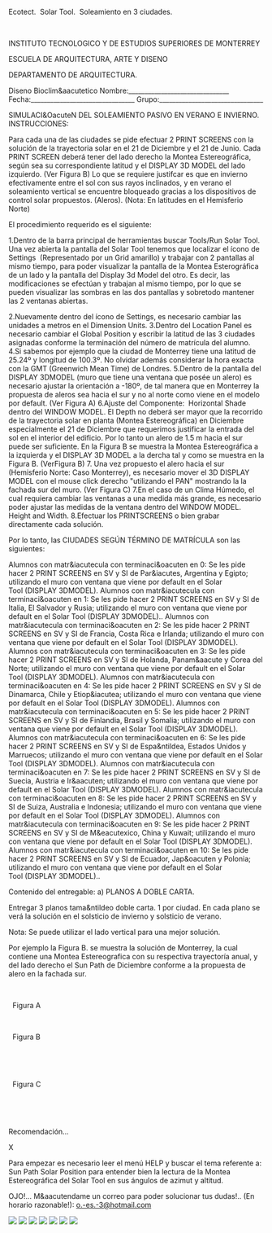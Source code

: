 

Ecotect.  Solar Tool.  Soleamiento en 3 ciudades.




 




 INSTITUTO TECNOLOGICO Y DE ESTUDIOS SUPERIORES DE MONTERREY 

ESCUELA DE ARQUITECTURA, ARTE Y DISENO 

DEPARTAMENTO DE ARQUITECTURA.


Diseno Bioclim&aacutetico
Nombre:_______________________________ 
Fecha:________________________________ 
Grupo:________________________________ 

SIMULACI&OacuteN DEL SOLEAMIENTO PASIVO EN VERANO E INVIERNO. 
INSTRUCCIONES: 
 
Para cada una de las ciudades se pide efectuar 2 PRINT SCREENS con la solución de la trayectoria solar en el 21 de Diciembre y el 21 de Junio. Cada PRINT SCREEN deberá tener del lado derecho la Montea Estereográfica, según sea su correspondiente latitud y el DISPLAY 3D MODEL del lado izquierdo. (Ver Figura B) 
Lo que se requiere justifcar es que en invierno efectivamente entre el sol con sus rayos inclinados, y en verano el soleamiento vertical se encuentre bloqueado gracias a los dispositivos de control solar propuestos. (Aleros). (Nota: En latitudes en el Hemisferio Norte) 

El procedimiento requerido es el siguiente: 

1.Dentro de la barra principal de herramientas buscar Tools/Run Solar Tool. Una vez abierta la pantalla del Solar Tool tenemos que localizar el ícono de Settings  (Representado por un Grid amarillo) y trabajar con 2 pantallas al mismo tiempo, para poder visualizar la pantalla de la Montea Esterográfica de un lado y la pantalla del Display 3d Model del otro. Es decir, las modificaciones se efectúan y trabajan al mismo tiempo, por lo que se pueden visualizar las sombras en las dos pantallas y sobretodo mantener las 2 ventanas abiertas. 

2.Nuevamente dentro del ícono de Settings, es necesario cambiar las unidades a metros en el Dimension Units. 
3.Dentro del Location Panel es necesario cambiar el Global Position y escribir la latitud de las 3 ciudades asignadas conforme la terminación del número de matrícula del alumno. 
4.Si sabemos por ejemplo que la ciudad de Monterrey tiene una latitud de 25.24º y longitud de 100.3º. No olvidar además considerar la hora exacta con la GMT (Greenwich Mean Time) de Londres. 
5.Dentro de la pantalla del DISPLAY 3DMODEL (muro que tiene una ventana que posée un alero) es necesario ajustar la orientación a -180º, de tal manera que en Monterrey la propuesta de aleros sea hacia el sur y no al norte como viene en el modelo por default. (Ver Figura A) 
6.Ajuste del Componente:  Horizontal Shade dentro del WINDOW MODEL. El Depth no deberá ser mayor que la recorrido de la trayectoria solar en planta (Montea Estereográfica) en Diciembre especialmente el 21 de Diciembre que requerimos justificar la entrada del sol en el interior del edificio. Por lo tanto un alero de 1.5 m hacia el sur puede ser suficiente. En la Figura B se muestra la Montea Estereográfica a la izquierda y el DISPLAY 3D MODEL a la dercha tal y como se muestra en la Figura B. (VerFigura B) 
7. Una vez propuesto el alero hacia el sur (Hemisferio Norte: Caso Monterrey), es necesario mover el 3D DISPLAY MODEL con el mouse click derecho "utilizando el PAN" mostrando la la fachada sur del muro. (Ver Figura C) 
7.En el caso de un Clima Húmedo, el cual requiera cambiar las ventanas a una medida más grande, es necesario poder ajustar las medidas de la ventana dentro del WINDOW MODEL. Height and Width. 
8.Efectuar los PRINTSCREENS o bien grabar directamente cada solución. 

Por lo tanto, las CIUDADES SEGÚN TÉRMINO DE MATRÍCULA son las siguientes: 

Alumnos con matr&iacutecula con terminaci&oacuten en 0: Se les pide hacer 2 PRINT SCREENS en SV y SI de Par&iacutes, Argentina y Egipto; utilizando el muro con ventana que viene por default en el Solar Tool (DISPLAY 3DMODEL). 
Alumnos con matr&iacutecula con terminaci&oacuten en 1: Se les pide hacer 2 PRINT SCREENS en SV y SI de Italia, El Salvador y Rusia; utilizando el muro con ventana que viene por default en el Solar Tool (DISPLAY 3DMODEL).. 
Alumnos con matr&iacutecula con terminaci&oacuten en 2: Se les pide hacer 2 PRINT SCREENS en SV y SI de Francia, Costa Rica e Irlanda; utilizando el muro con ventana que viene por default en el Solar Tool (DISPLAY 3DMODEL). 
Alumnos con matr&iacutecula con terminaci&oacuten en 3: Se les pide hacer 2 PRINT SCREENS en SV y SI de Holanda, Panam&aacute y Corea del Norte; utilizando el muro con ventana que viene por default en el Solar Tool (DISPLAY 3DMODEL). 
Alumnos con matr&iacutecula con terminaci&oacuten en 4: Se les pide hacer 2 PRINT SCREENS en SV y SI de Dinamarca, Chile y Etiop&iacutea; utilizando el muro con ventana que viene por default en el Solar Tool (DISPLAY 3DMODEL). 
Alumnos con matr&iacutecula con terminaci&oacuten en 5: Se les pide hacer 2 PRINT SCREENS en SV y SI de Finlandia, Brasil y Somalia; utilizando el muro con ventana que viene por default en el Solar Tool (DISPLAY 3DMODEL). 
Alumnos con matr&iacutecula con terminaci&oacuten en 6: Se les pide hacer 2 PRINT SCREENS en SV y SI de Espa&ntildea, Estados Unidos y Marruecos; utilizando el muro con ventana que viene por default en el Solar Tool (DISPLAY 3DMODEL). 
Alumnos con matr&iacutecula con terminaci&oacuten en 7: Se les pide hacer 2 PRINT SCREENS en SV y SI de Suecia, Austria e Ir&aacuten; utilizando el muro con ventana que viene por default en el Solar Tool (DISPLAY 3DMODEL). 
Alumnos con matr&iacutecula con terminaci&oacuten en 8: Se les pide hacer 2 PRINT SCREENS en SV y SI de Suiza, Australia e Indonesia; utilizando el muro con ventana que viene por default en el Solar Tool (DISPLAY 3DMODEL). 
Alumnos con matr&iacutecula con terminaci&oacuten en 9: Se les pide hacer 2 PRINT SCREENS en SV y SI de M&eacutexico, China y Kuwait; utilizando el muro con ventana que viene por default en el Solar Tool (DISPLAY 3DMODEL). 
Alumnos con matr&iacutecula con terminaci&oacuten en 10: Se les pide hacer 2 PRINT SCREENS en SV y SI de Ecuador, Jap&oacuten y Polonia; utilizando el muro con ventana que viene por default en el Solar Tool (DISPLAY 3DMODEL).. 

Contenido del entregable: 
a) PLANOS A DOBLE CARTA. 

Entregar 3 planos tama&ntildeo doble carta. 1 por ciudad. 
En cada plano se verá la solución en el solsticio de invierno y solsticio de verano. 

Nota: Se puede utilizar el lado vertical para una mejor solución. 


Por ejemplo la Figura B. se muestra la solución de Monterrey, la cual contiene una Montea Estereografica con su respectiva trayectoría anual, y del lado derecho el Sun Path de Diciembre conforme a la propuesta de alero en la fachada sur. 


 
 

 
 Figura A 




 
 

 
 Figura B 

  


 
 

 
 Figura C 

  

 


















Recomendación...




X






 Para empezar es necesario leer el menú HELP y buscar el tema referente a: 
Sun Path Solar Position para entender bien la lectura de la Montea Estereográfica del Solar Tool en sus ángulos de azimut y altitud. 







 OJO!... 
M&aacutendame un correo para poder solucionar tus dudas!.. (En horario razonable!): o.-es.-3@hotmail.com




![](./content/8/M8.66/Ecotect.9.jpg)
![](./content/8/M8.66/Ecotect.5.jpg)
![](./content/8/M8.66/Ecotect.3.jpg)
![](./content/8/M8.66/Ecotect.4.jpg)
![](./content/8/M8.66/Solucion._Ecotect.1.bmp)
![](./content/8/M8.66/sugerencias.gif)
![](./content/8/M8.66/email_41.gif)
